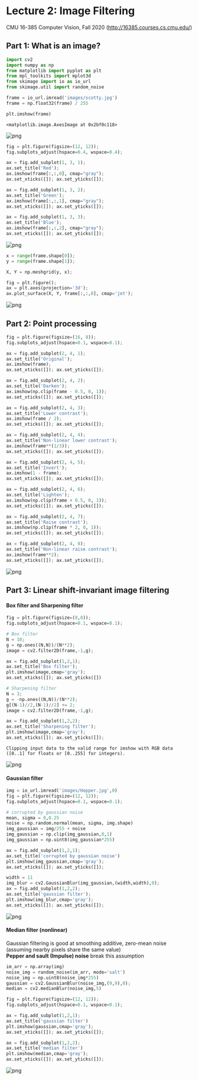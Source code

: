 # Lecture 2: Image Filtering

CMU 16-385 Computer Vision, Fall 2020 (http://16385.courses.cs.cmu.edu/)

## Part 1: What is an image?


```python
import cv2
import numpy as np
from matplotlib import pyplot as plt
from mpl_toolkits import mplot3d
from skimage import io as io_url
from skimage.util import random_noise

```


```python
frame = io_url.imread('images/scotty.jpg')
frame = np.float32(frame) / 255

plt.imshow(frame)
```




    <matplotlib.image.AxesImage at 0x2bf0c118>




    
![png](filtering_files/filtering_3_1.png)
    



```python
fig = plt.figure(figsize=(12, 12));
fig.subplots_adjust(hspace=0.4, wspace=0.4);

ax = fig.add_subplot(1, 3, 1);
ax.set_title('Red');
ax.imshow(frame[:,:,0], cmap="gray");
ax.set_xticks([]); ax.set_yticks([]);

ax = fig.add_subplot(1, 3, 2);
ax.set_title('Green');
ax.imshow(frame[:,:,1], cmap="gray");
ax.set_xticks([]); ax.set_yticks([]);

ax = fig.add_subplot(1, 3, 3);
ax.set_title('Blue');
ax.imshow(frame[:,:,2], cmap="gray");
ax.set_xticks([]); ax.set_yticks([]);
```


    
![png](filtering_files/filtering_4_0.png)
    



```python
x = range(frame.shape[0]);
y = range(frame.shape[1]);

X, Y = np.meshgrid(y, x);

fig = plt.figure();
ax = plt.axes(projection='3d');
ax.plot_surface(X, Y, frame[:,:,0], cmap='jet');
```


    
![png](filtering_files/filtering_5_0.png)
    


## Part 2: Point processing


```python
fig = plt.figure(figsize=(16, 8));
fig.subplots_adjust(hspace=0.1, wspace=0.1);

ax = fig.add_subplot(2, 4, 1);
ax.set_title('Original');
ax.imshow(frame);
ax.set_xticks([]); ax.set_yticks([]);

ax = fig.add_subplot(2, 4, 2);
ax.set_title('Darken');
ax.imshow(np.clip(frame - 0.5, 0, 1));
ax.set_xticks([]); ax.set_yticks([]);

ax = fig.add_subplot(2, 4, 3);
ax.set_title('Lower contrast');
ax.imshow(frame / 2);
ax.set_xticks([]); ax.set_yticks([]);

ax = fig.add_subplot(2, 4, 4);
ax.set_title('Non-linear lower contrast');
ax.imshow(frame**(1/3));
ax.set_xticks([]); ax.set_yticks([]);

ax = fig.add_subplot(2, 4, 5);
ax.set_title('Invert');
ax.imshow(1 - frame);
ax.set_xticks([]); ax.set_yticks([]);

ax = fig.add_subplot(2, 4, 6);
ax.set_title('Lighten');
ax.imshow(np.clip(frame + 0.5, 0, 1));
ax.set_xticks([]); ax.set_yticks([]);

ax = fig.add_subplot(2, 4, 7);
ax.set_title('Raise contrast');
ax.imshow(np.clip(frame * 2, 0, 1));
ax.set_xticks([]); ax.set_yticks([]);

ax = fig.add_subplot(2, 4, 8);
ax.set_title('Non-linear raise contrast');
ax.imshow(frame**2);
ax.set_xticks([]); ax.set_yticks([]);
```


    
![png](filtering_files/filtering_7_0.png)
    


## Part 3: Linear shift-invariant image filtering
#### Box filter and Sharpening filter


```python
fig = plt.figure(figsize=(8,8));
fig.subplots_adjust(hspace=0.1, wspace=0.1);

# Box filter
N = 10;
g = np.ones((N,N))/(N**2);
image = cv2.filter2D(frame,-1,g);

ax = fig.add_subplot(1,2,1);
ax.set_title('Box filter');
plt.imshow(image,cmap='gray');
ax.set_xticks([]); ax.set_yticks([])

# Sharpening filter
N = 3;
g = -np.ones((N,N))/(N**2);
g[(N-1)//2,(N-1)//2] += 2;
image = cv2.filter2D(frame,-1,g);

ax = fig.add_subplot(1,2,2);
ax.set_title('Sharpening filter');
plt.imshow(image,cmap='gray');
ax.set_xticks([]); ax.set_yticks([]);
```

    Clipping input data to the valid range for imshow with RGB data ([0..1] for floats or [0..255] for integers).
    


    
![png](filtering_files/filtering_9_1.png)
    


#### Gaussian filter


```python
img = io_url.imread('images/Hopper.jpg',0)
fig = plt.figure(figsize=(12, 12));
fig.subplots_adjust(hspace=0.1, wspace=0.1);

# corrupted by gaussian noise
mean, sigma = 0,0.25
noise = np.random.normal(mean, sigma, img.shape)
img_gaussian = img/255 + noise
img_gaussian = np.clip(img_gaussian,0,1)
img_gaussian = np.uint8(img_gaussian*255)

ax = fig.add_subplot(1,2,1);
ax.set_title('corrupted by gaussian noise')
plt.imshow(img_gaussian,cmap='gray');
ax.set_xticks([]); ax.set_yticks([]);

width = 11
img_blur = cv2.GaussianBlur(img_gaussian,(width,width),0);
ax = fig.add_subplot(1,2,2);
ax.set_title('gaussian filter');
plt.imshow(img_blur,cmap='gray');
ax.set_xticks([]); ax.set_yticks([]);
```


    
![png](filtering_files/filtering_11_0.png)
    


#### Median filter (nonlinear)
Gaussian filtering is good at smoothing additive, zero-mean noise (assuming nearby pixels share the same value) <br>
**Pepper and sault (Impulse) noise** break this assumption


```python
im_arr = np.array(img)
noise_img = random_noise(im_arr, mode='salt')
noise_img = np.uint8(noise_img*255)
gaussian = cv2.GaussianBlur(noise_img,(9,9),0);
median = cv2.medianBlur(noise_img,5)

fig = plt.figure(figsize=(12, 12));
fig.subplots_adjust(hspace=0.1, wspace=0.1);

ax = fig.add_subplot(1,2,1);
ax.set_title('gaussian filter')
plt.imshow(gaussian,cmap='gray');
ax.set_xticks([]); ax.set_yticks([]);

ax = fig.add_subplot(1,2,2);
ax.set_title('median filter')
plt.imshow(median,cmap='gray');
ax.set_xticks([]); ax.set_yticks([]);
```


    
![png](filtering_files/filtering_13_0.png)
    




